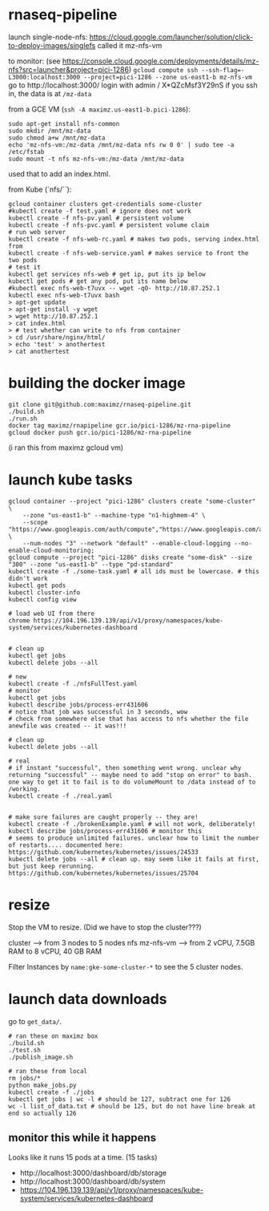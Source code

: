 # rnaseq-pipeline


launch single-node-nfs: https://cloud.google.com/launcher/solution/click-to-deploy-images/singlefs
called it mz-nfs-vm

to monitor: (see https://console.cloud.google.com/deployments/details/mz-nfs?src=launcher&project=pici-1286)
`gcloud compute ssh --ssh-flag=-L3000:localhost:3000 --project=pici-1286 --zone us-east1-b mz-nfs-vm`
go to http://localhost:3000/
login with admin / X*QZcMsf3Y29nS
if you ssh in, the data is at `/mz-data`

from a GCE VM (`ssh -A maximz.us-east1-b.pici-1286`):
```
sudo apt-get install nfs-common
sudo mkdir /mnt/mz-data
sudo chmod a+w /mnt/mz-data
echo 'mz-nfs-vm:/mz-data /mnt/mz-data nfs rw 0 0' | sudo tee -a /etc/fstab
sudo mount -t nfs mz-nfs-vm:/mz-data /mnt/mz-data
```

used that to add an index.html.

from Kube (`nfs/``):
```
gcloud container clusters get-credentials some-cluster
#kubectl create -f test.yaml # ignore does not work
kubectl create -f nfs-pv.yaml # persistent volume
kubectl create -f nfs-pvc.yaml # persistent volume claim
# run web server
kubectl create -f nfs-web-rc.yaml # makes two pods, serving index.html from 
kubectl create -f nfs-web-service.yaml # makes service to front the two pods
# test it
kubectl get services nfs-web # get ip, put its ip below
kubectl get pods # get any pod, put its name below
#kubectl exec nfs-web-t7uvx -- wget -qO- http://10.87.252.1
kubectl exec nfs-web-t7uvx bash
> apt-get update
> apt-get install -y wget
> wget http://10.87.252.1
> cat index.html
> # test whether can write to nfs from container
> cd /usr/share/nginx/html/
> echo 'test' > anothertest
> cat anothertest
```



# building the docker image

```
git clone git@github.com:maximz/rnaseq-pipeline.git
./build.sh
./run.sh
docker tag maximz/rnapipeline gcr.io/pici-1286/mz-rna-pipeline
gcloud docker push gcr.io/pici-1286/mz-rna-pipeline
```

(i ran this from maximz gcloud vm)


# launch kube tasks

```
gcloud container --project "pici-1286" clusters create "some-cluster" \
    --zone "us-east1-b" --machine-type "n1-highmem-4" \
    --scope "https://www.googleapis.com/auth/compute","https://www.googleapis.com/auth/devstorage.read_write","https://www.googleapis.com/auth/taskqueue","https://www.googleapis.com/auth/logging.write","https://www.googleapis.com/auth/servicecontrol","https://www.googleapis.com/auth/service.management" \
    --num-nodes "3" --network "default" --enable-cloud-logging --no-enable-cloud-monitoring;
gcloud compute --project "pici-1286" disks create "some-disk" --size "300" --zone "us-east1-b" --type "pd-standard"
kubectl create -f ./some-task.yaml # all ids must be lowercase. # this didn't work
kubectl get pods
kubectl cluster-info
kubectl config view

# load web UI from there
chrome https://104.196.139.139/api/v1/proxy/namespaces/kube-system/services/kubernetes-dashboard


# clean up
kubectl get jobs
kubectl delete jobs --all

# new
kubectl create -f ./nfsFullTest.yaml
# monitor
kubectl get jobs
kubectl describe jobs/process-err431606
# notice that job was successful in 3 seconds, wow
# check from somewhere else that has access to nfs whether the file anewfile was created -- it was!!!

# clean up
kubectl delete jobs --all

# real
# if instant "successful", then something went wrong. unclear why returning "successful" -- maybe need to add "stop on error" to bash. one way to get it to fail is to do volumeMount to /data instead of to /working.
kubectl create -f ./real.yaml


# make sure failures are caught properly -- they are!
kubectl create -f ./brokenExample.yaml # will not work, deliberately! 
kubectl describe jobs/process-err431606 # monitor this
# seems to produce unlimited failures. unclear how to limit the number of restarts.... documented here: https://github.com/kubernetes/kubernetes/issues/24533
kubectl delete jobs --all # clean up. may seem like it fails at first, but just keep rerunning. https://github.com/kubernetes/kubernetes/issues/25704
```


# resize

Stop the VM to resize. (Did we have to stop the cluster???)

cluster --> from 3 nodes to 5 nodes
nfs mz-nfs-vm --> from 2 vCPU, 7.5GB RAM to 8 vCPU, 40 GB RAM

Filter Instances by `name:gke-some-cluster-*` to see the 5 cluster nodes. 

# launch data downloads

go to `get_data/`.

```
# ran these on maximz box
./build.sh
./test.sh
./publish_image.sh

# ran these from local
rm jobs/*
python make_jobs.py
kubectl create -f ./jobs
kubectl get jobs | wc -l # should be 127, subtract one for 126
wc -l list_of_data.txt # should be 125, but do not have line break at end so actually 126
```

## monitor this while it happens

Looks like it runs 15 pods at a time. (15 tasks)

* http://localhost:3000/dashboard/db/storage
* http://localhost:3000/dashboard/db/system
* https://104.196.139.139/api/v1/proxy/namespaces/kube-system/services/kubernetes-dashboard

